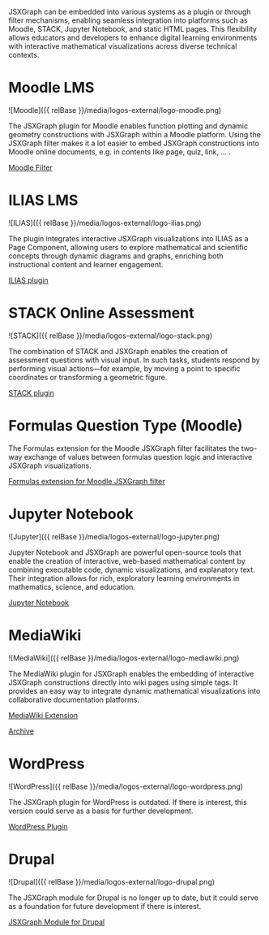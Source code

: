 <style>
#section-plugins img {
    width: 125px;
    height: auto;
}
</style>

JSXGraph can be embedded into various systems as a plugin or through filter mechanisms, enabling seamless integration into platforms such as Moodle, STACK, Jupyter Notebook, and static HTML pages. This flexibility allows educators and developers to enhance digital learning environments with interactive mathematical visualizations across diverse technical contexts.

# Moodle LMS

![Moodle]({{ relBase }}/media/logos-external/logo-moodle.png)

The JSXGraph plugin for Moodle enables function plotting and dynamic geometry constructions with JSXGraph within a Moodle platform.
Using the JSXGraph filter makes it a lot easier to embed JSXGraph constructions into Moodle online documents, e.g. in contents like page, quiz, link, ... .

[Moodle Filter](https://github.com/jsxgraph/moodle-filter_jsxgraph)

# ILIAS LMS

![ILIAS]({{ relBase }}/media/logos-external/logo-ilias.png)

The plugin integrates interactive JSXGraph visualizations into ILIAS as a Page Component, allowing users to explore mathematical and scientific concepts through dynamic diagrams and graphs, enriching both instructional content and learner engagement.

[ILIAS plugin](https://docu.ilias.de/ilias.php?baseClass=ilrepositorygui&cmdNode=xv:mg:9y&cmdClass=ilDclDetailedViewGUI&cmd=renderRecord&ref_id=3342&record_id=12913&table_id=1&tableview_id=379)


# STACK Online Assessment

![STACK]({{ relBase }}/media/logos-external/logo-stack.png)

The combination of STACK and JSXGraph enables the creation of assessment questions with visual input. In such tasks, students respond by performing visual actions—for example, by moving a point to specific coordinates or transforming a geometric figure.

[STACK plugin](https://docs.stack-assessment.org/en/Specialist_tools/JSXGraph/)

# Formulas Question Type (Moodle)

The Formulas extension for the Moodle JSXGraph filter facilitates the two-way exchange of values between formulas question logic and interactive JSXGraph visualizations.

[Formulas extension for Moodle JSXGraph filter](https://github.com/jsxgraph/moodleformulas_jsxgraph)

# Jupyter Notebook

![Jupyter]({{ relBase }}/media/logos-external/logo-jupyter.png)

Jupyter Notebook and JSXGraph are powerful open-source tools that enable the creation of interactive, web-based mathematical content by combining executable code, dynamic visualizations, and explanatory text. Their integration allows for rich, exploratory learning environments in mathematics, science, and education.

[Jupyter Notebook](https://jupyter.org)

# MediaWiki

![MediaWiki]({{ relBase }}/media/logos-external/logo-mediawiki.png)

The MediaWiki plugin for JSXGraph enables the embedding of interactive JSXGraph constructions directly into wiki pages using simple tags. It provides an easy way to integrate dynamic mathematical visualizations into collaborative documentation platforms.

[MediaWiki Extension](https://github.com/jsxgraph/jsxgraph/tree/main/plugins/mediawiki)

[Archive](https://www.mediawiki.org/w/index.php?oldid=2495951)

# WordPress

![WordPress]({{ relBase }}/media/logos-external/logo-wordpress.png)

The JSXGraph plugin for WordPress is outdated.
If there is interest, this version could serve as a basis for further development.

[WordPress Plugin](https://wordpress.org/plugins/jsxgraph/)

# Drupal

![Drupal]({{ relBase }}/media/logos-external/logo-drupal.png)

The JSXGraph module for Drupal is no longer up to date, but it could serve as a foundation for future development if there is interest.

[JSXGraph Module for Drupal](https://www.drupal.org/project/jsxgraph)

